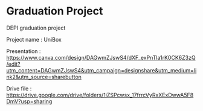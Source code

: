 # Graduation Project
DEPI graduation project

Project name : UniBox

Presentation : https://www.canva.com/design/DAGwmZJswS4/dXF_exPnTla1rK0CK6Z3zQ/edit?utm_content=DAGwmZJswS4&utm_campaign=designshare&utm_medium=link2&utm_source=sharebutton

Drive file : https://drive.google.com/drive/folders/1iZSPcwsx_17frrcVyRxXExDwwA5F8DmV?usp=sharing
